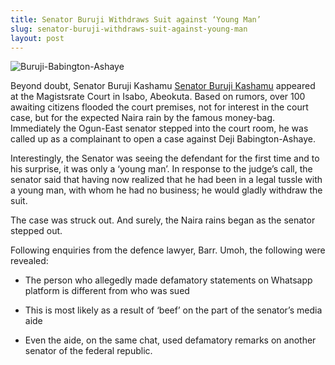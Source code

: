 ```yaml
---
title: Senator Buruji Withdraws Suit against ‘Young Man’
slug: senator-buruji-withdraws-suit-against-young-man
layout: post
---
```


![Buruji-Babington-Ashaye](/file_archive/Buruji-Ashaye "Senator Buruji Withdraws Court Case")

Beyond doubt, Senator Buruji Kashamu [Senator Buruji Kashamu](http://www.shineyoureye.org/person/buruji-kashamu/ "Senator Buruji Kashamu") appeared at the Magistsrate Court in Isabo, Abeokuta. Based on rumors, over 100 awaiting citizens flooded the court premises, not for interest in the court case, but for the expected Naira rain by the famous money-bag. Immediately the Ogun-East senator stepped into the court room, he was called up as a complainant to open a case against Deji Babington-Ashaye.

Interestingly, the Senator was seeing the defendant for the first time and to his surprise, it was only a ‘young man’. In response to the judge’s call, the senator said that having now realized that he had been in a legal tussle with a young man, with whom he had no business; he would gladly withdraw the suit.

The case was struck out. And surely, the Naira rains began as the senator stepped out.

Following enquiries from the defence lawyer, Barr. Umoh, the following were revealed:

- The person who allegedly made defamatory statements on Whatsapp platform is different from who was sued

- This is most likely as a result of ‘beef’ on the part of the senator’s media aide

- Even the aide, on the same chat, used defamatory remarks on another senator of the federal republic.
